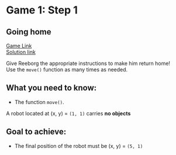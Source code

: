 # Game 1: Step 1  

## Going home  
[Game Link](https://reeborg.ca/reeborg.html?lang=en&mode=python&menu=worlds%2Fmenus%2Fsk_menu.json&name=Step%201&url=worlds%2Fsk%2Fstep1.json)  
[Solution link](step1.py)

Give Reeborg the appropriate instructions to make him return home!  
Use the `move()` function as many times as needed.  

## What you need to know:  
  - The function `move()`.  

A robot located at (x, y) = `(1, 1)` carries **no objects**  

## Goal to achieve:  
  - The final position of the robot must be (x, y) = `(5, 1)`
